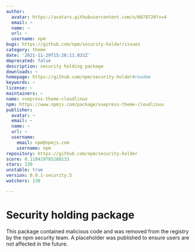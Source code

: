 ```yaml
---
author:
  avatar: https://avatars.githubusercontent.com/u/6078720?v=4
  email: ~
  name: ~
  url: ~
  username: npm
bugs: https://github.com/npm/security-holder/issues
category: theme
date: '2021-11-29T15:26:11.031Z'
deprecated: false
description: security holding package
downloads: ~
homepage: https://github.com/npm/security-holder#readme
keywords: ~
license: ~
maintainers: ~
name: vuepress-theme-cloudlinux
npm: https://www.npmjs.com/package/vuepress-theme-cloudlinux
publisher:
  avatar: ~
  email: ~
  name: ~
  url: ~
  username:
    email: npm@npmjs.com
    username: npm
repository: https://github.com/npm/security-holder
score: 0.118419785288133
stars: 130
unstable: true
version: 0.0.1-security.5
watchers: 130

---
```


# Security holding package

This package contained malicious code and was removed from the registry by the npm security team. A placeholder was published to ensure users are not affected in the future.
